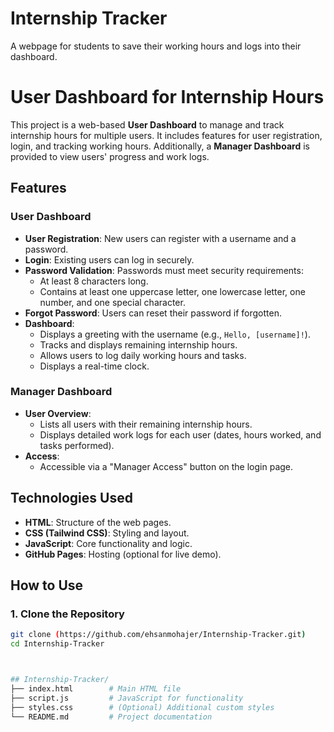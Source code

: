 # Internship Tracker
A webpage for students to save their working hours and logs into their dashboard.

# User Dashboard for Internship Hours

This project is a web-based **User Dashboard** to manage and track internship hours for multiple users. It includes features for user registration, login, and tracking working hours. Additionally, a **Manager Dashboard** is provided to view users' progress and work logs.

## Features

### User Dashboard
- **User Registration**: New users can register with a username and a password.
- **Login**: Existing users can log in securely.
- **Password Validation**: Passwords must meet security requirements:
  - At least 8 characters long.
  - Contains at least one uppercase letter, one lowercase letter, one number, and one special character.
- **Forgot Password**: Users can reset their password if forgotten.
- **Dashboard**:
  - Displays a greeting with the username (e.g., `Hello, [username]!`).
  - Tracks and displays remaining internship hours.
  - Allows users to log daily working hours and tasks.
  - Displays a real-time clock.

### Manager Dashboard
- **User Overview**:
  - Lists all users with their remaining internship hours.
  - Displays detailed work logs for each user (dates, hours worked, and tasks performed).
- **Access**:
  - Accessible via a "Manager Access" button on the login page.

## Technologies Used
- **HTML**: Structure of the web pages.
- **CSS (Tailwind CSS)**: Styling and layout.
- **JavaScript**: Core functionality and logic.
- **GitHub Pages**: Hosting (optional for live demo).

## How to Use
### 1. Clone the Repository
```bash
git clone (https://github.com/ehsanmohajer/Internship-Tracker.git)
cd Internship-Tracker



## Internship-Tracker/
├── index.html        # Main HTML file
├── script.js         # JavaScript for functionality
├── styles.css        # (Optional) Additional custom styles
└── README.md         # Project documentation

